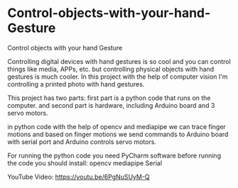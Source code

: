 # Control-objects-with-your-hand-Gesture
Control objects with your hand Gesture

Controlling digital devices with hand gestures is so cool and you can control things like media, APPs, etc. but controlling physical objects with hand gestures is much cooler.
In this project with the help of computer vision I'm controlling a printed photo with hand gestures.

This project has two parts:
first part is a python code that runs on the computer.
and second part is hardware, including Arduino board and 3 servo motors.

in python code with the help of opencv and mediapipe we can trace finger motions and based on finger motions we send commands to Arduino board with serial port and Arduino controls servo motors.

For running the python code you need PyCharm software
before running the code you should install:
opencv
mediapipe
Serial

YouTube Video: https://youtu.be/6PgNuSUyM-Q

